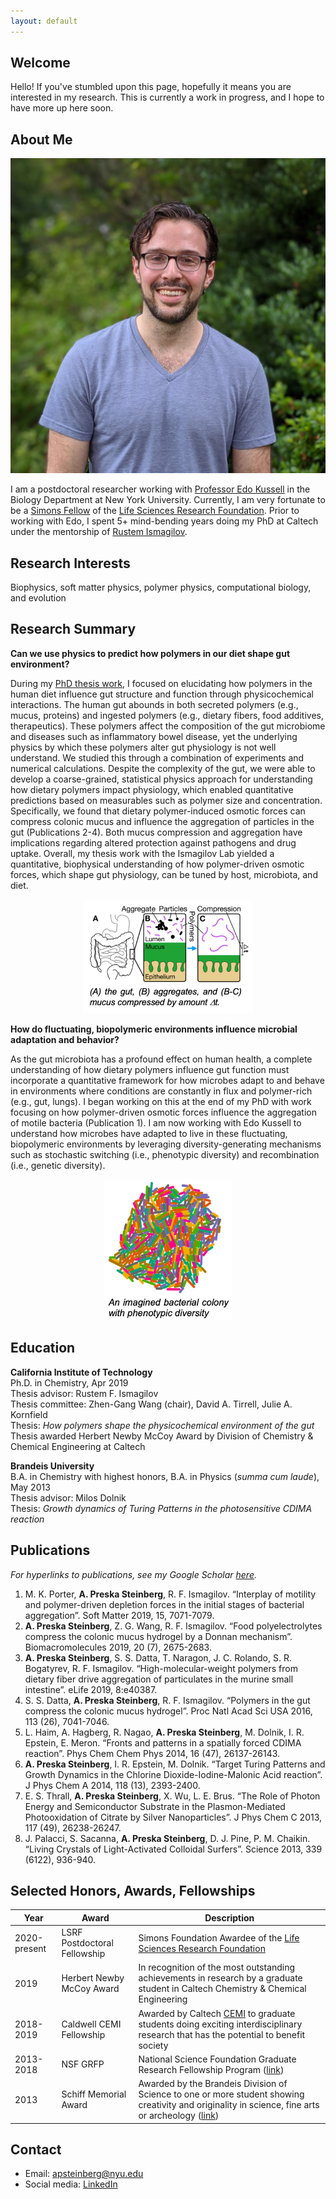 ```yaml
---
layout: default
---
```

## Welcome

Hello! If you've stumbled upon this page, hopefully it means you are interested in my research. This is currently a work in progress, and I hope to have more up here soon.

## About Me

<img class="profile-picture" src="LSRF_picture_cropped.jpg">

I am a postdoctoral researcher working with [Professor Edo Kussell](https://as.nyu.edu/faculty/edo-kussell.html) in the Biology Department at New York University. Currently, I am very fortunate to be a [Simons Fellow](https://www.simonsfoundation.org/life-sciences/simons-postdoctoral-fellowships-in-life-sciences/) of the [Life Sciences Research Foundation](http://www.lsrf.org/). Prior to working with Edo, I spent 5+ mind-bending years doing my PhD at Caltech under the mentorship of [Rustem Ismagilov](https://ismagilovlab.caltech.edu/).

## Research Interests

Biophysics, soft matter physics, polymer physics, computational biology, and evolution

## Research Summary

**Can we use physics to predict how polymers in our diet shape gut environment?**

During my [PhD thesis work](https://thesis.library.caltech.edu/11474/), I focused on elucidating how polymers in the human diet influence gut structure and function through physicochemical interactions. The human gut abounds in both secreted polymers (e.g., mucus, proteins) and ingested polymers (e.g., dietary fibers, food additives, therapeutics). These polymers affect the composition of the gut microbiome and diseases such as inflammatory bowel disease, yet the underlying physics by which these polymers alter gut physiology is not well understand. We studied this through a combination of experiments and numerical calculations. Despite the complexity of the gut, we were able to develop a coarse-grained, statistical physics approach for understanding how dietary polymers impact physiology, which enabled quantitative predictions based on measurables such as polymer size and concentration. Specifically, we found that dietary polymer-induced osmotic forces can compress colonic mucus and influence the aggregation of particles in the gut (Publications 2-4). Both mucus compression and aggregation have implications regarding altered protection against pathogens and drug uptake. Overall, my thesis work with the Ismagilov Lab yielded a quantitative, biophysical understanding of how polymer-driven osmotic forces, which shape gut physiology, can be tuned by host, microbiota, and diet.

<center><img src="gut_fig.png" alt="gut schematic" style="width:272px;height:182px;"></center>

**How do fluctuating, biopolymeric environments influence microbial adaptation and behavior?**

As the gut microbiota has a profound effect on human health, a complete understanding of how dietary polymers influence gut function must incorporate a quantitative framework for how microbes adapt to and behave in environments where conditions are constantly in flux and polymer-rich (e.g., gut, lungs). I began working on this at the end of my PhD with work focusing on how polymer-driven osmotic forces influence the aggregation of motile bacteria (Publication 1). I am now working with Edo Kussell to understand how microbes have adapted to live in these fluctuating, biopolymeric environments by leveraging diversity-generating mechanisms such as stochastic switching (i.e., phenotypic diversity) and recombination (i.e., genetic diversity).

<center><img src="randomlycoloredcells.png" alt="Randomly colored cells" style="width:204px;height:225px;"></center>

## Education

 **California Institute of Technology** <br>
 Ph.D. in Chemistry, Apr 2019<br>
 Thesis advisor: Rustem F. Ismagilov<br>
 Thesis committee: Zhen-Gang Wang (chair), David A. Tirrell, Julie A. Kornfield <br>
 Thesis: *How polymers shape the physicochemical environment of the gut* <br>
 Thesis awarded Herbert Newby McCoy Award by Division of Chemistry & Chemical Engineering at Caltech


 **Brandeis University** <br>
 B.A. in Chemistry with highest honors, B.A. in Physics (*summa cum laude*), May 2013<br>
 Thesis advisor: Milos Dolnik <br>
 Thesis: *Growth dynamics of Turing Patterns in the photosensitive CDIMA reaction* <br>

## Publications

*For hyperlinks to publications, see my Google Scholar [here](https://scholar.google.com/citations?user=yQnF_RQAAAAJ&hl=en&oi=ao).* 

1.	M. K. Porter, **A. Preska Steinberg**, R. F. Ismagilov. “Interplay of motility and polymer-driven depletion forces in the initial stages of bacterial aggregation”. Soft Matter 2019, 15, 7071-7079.
7.	**A. Preska Steinberg**, Z. G. Wang, R. F. Ismagilov. “Food polyelectrolytes compress the colonic mucus hydrogel by a Donnan mechanism”. Biomacromolecules 2019, 20 (7), 2675-2683.
6.	**A. Preska Steinberg**, S. S. Datta, T. Naragon, J. C. Rolando, S. R. Bogatyrev, R. F. Ismagilov. “High-molecular-weight polymers from dietary fiber drive aggregation of particulates in the murine small intestine”. eLife 2019, 8:e40387.
5.	S. S. Datta, **A. Preska Steinberg**, R. F. Ismagilov. “Polymers in the gut compress the colonic mucus hydrogel”. Proc Natl Acad Sci USA 2016, 113 (26), 7041-7046.
4.	L. Haim, A. Hagberg, R. Nagao, **A. Preska Steinberg**, M. Dolnik, I. R. Epstein, E. Meron. “Fronts and patterns in a spatially forced CDIMA reaction”. Phys Chem Chem Phys 2014, 16 (47), 26137-26143.
3.	**A. Preska Steinberg**, I. R. Epstein, M. Dolnik. “Target Turing Patterns and Growth Dynamics in the Chlorine Dioxide-Iodine-Malonic Acid reaction”. J Phys Chem A 2014, 118 (13), 2393-2400.
2.	E. S. Thrall, **A. Preska Steinberg**, X. Wu, L. E. Brus. “The Role of Photon Energy and Semiconductor Substrate in the Plasmon-Mediated Photooxidation of Citrate by Silver Nanoparticles”. J Phys Chem C 2013, 117 (49), 26238-26247.
1.	J. Palacci, S. Sacanna, **A. Preska Steinberg**, D. J. Pine, P. M. Chaikin. “Living Crystals of Light-Activated Colloidal Surfers”. Science 2013, 339 (6122), 936-940.


## Selected Honors, Awards, Fellowships

Year | Award | Description
-----|-------|--------
2020-present | LSRF Postdoctoral Fellowship  | Simons Foundation Awardee of the [Life Sciences Research Foundation](http://www.lsrf.org/)
2019 | Herbert Newby McCoy Award | In recognition of the most outstanding achievements in research by a graduate student in Caltech Chemistry & Chemical Engineering 
2018-2019 | Caldwell CEMI Fellowship | Awarded by Caltech [CEMI](http://microbiology.caltech.edu/index.html) to graduate students doing exciting interdisciplinary research that has the potential to benefit society
2013-2018 | NSF GRFP | National Science Foundation Graduate Research Fellowship Program ([link](https://www.nsfgrfp.org/))
2013 | Schiff Memorial Award | Awarded by the Brandeis Division of Science to one or more student showing creativity and originality in science, fine arts or archeology ([link](https://www.brandeis.edu/science/prizes-awards/index.html))


## Contact

* Email: [apsteinberg@nyu.edu](mailto:apsteinberg@nyu.edu)
* Social media: [LinkedIn](https://www.linkedin.com/in/asher-preska-steinberg-38b22866/)
